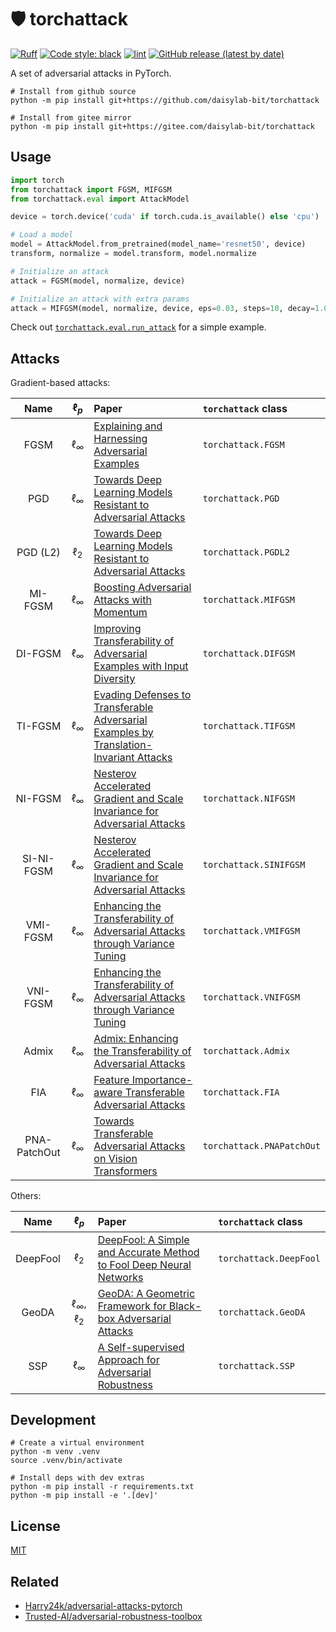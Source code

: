 # 🛡 torchattack

[![Ruff](https://img.shields.io/endpoint?url=https://raw.githubusercontent.com/charliermarsh/ruff/main/assets/badge/v2.json)](https://github.com/astral-sh/ruff)
[![Code style: black](https://img.shields.io/badge/code%20style-black-000000.svg)](https://github.com/psf/black)
[![lint](https://github.com/daisylab-bit/torchattack/actions/workflows/lint.yml/badge.svg)](https://github.com/daisylab-bit/torchattack/actions/workflows/lint.yml)
[![GitHub release (latest by date)](https://img.shields.io/github/v/release/daisylab-bit/torchattack)](https://github.com/daisylab-bit/torchattack/releases/latest)

A set of adversarial attacks in PyTorch.

```shell
# Install from github source
python -m pip install git+https://github.com/daisylab-bit/torchattack

# Install from gitee mirror
python -m pip install git+https://gitee.com/daisylab-bit/torchattack
```

## Usage

```python
import torch
from torchattack import FGSM, MIFGSM
from torchattack.eval import AttackModel

device = torch.device('cuda' if torch.cuda.is_available() else 'cpu')

# Load a model
model = AttackModel.from_pretrained(model_name='resnet50', device)
transform, normalize = model.transform, model.normalize

# Initialize an attack
attack = FGSM(model, normalize, device)

# Initialize an attack with extra params
attack = MIFGSM(model, normalize, device, eps=0.03, steps=10, decay=1.0)
```

Check out [`torchattack.eval.run_attack`](src/torchattack/eval.py) for a simple example.

## Attacks

Gradient-based attacks:

|     Name     |   $\ell_p$    | Paper                                                                                                                      | `torchattack` class       |
| :----------: | :-----------: | :------------------------------------------------------------------------------------------------------------------------- | :------------------------ |
|     FGSM     | $\ell_\infty$ | [Explaining and Harnessing Adversarial Examples](https://arxiv.org/abs/1412.6572)                                          | `torchattack.FGSM`        |
|     PGD      | $\ell_\infty$ | [Towards Deep Learning Models Resistant to Adversarial Attacks](https://arxiv.org/abs/1706.06083)                          | `torchattack.PGD`         |
|   PGD (L2)   |   $\ell_2$    | [Towards Deep Learning Models Resistant to Adversarial Attacks](https://arxiv.org/abs/1706.06083)                          | `torchattack.PGDL2`       |
|   MI-FGSM    | $\ell_\infty$ | [Boosting Adversarial Attacks with Momentum](https://arxiv.org/abs/1710.06081)                                             | `torchattack.MIFGSM`      |
|   DI-FGSM    | $\ell_\infty$ | [Improving Transferability of Adversarial Examples with Input Diversity](https://arxiv.org/abs/1803.06978)                 | `torchattack.DIFGSM`      |
|   TI-FGSM    | $\ell_\infty$ | [Evading Defenses to Transferable Adversarial Examples by Translation-Invariant Attacks](https://arxiv.org/abs/1904.02884) | `torchattack.TIFGSM`      |
|   NI-FGSM    | $\ell_\infty$ | [Nesterov Accelerated Gradient and Scale Invariance for Adversarial Attacks](https://arxiv.org/abs/1908.06281)             | `torchattack.NIFGSM`      |
|  SI-NI-FGSM  | $\ell_\infty$ | [Nesterov Accelerated Gradient and Scale Invariance for Adversarial Attacks](https://arxiv.org/abs/1908.06281)             | `torchattack.SINIFGSM`    |
|   VMI-FGSM   | $\ell_\infty$ | [Enhancing the Transferability of Adversarial Attacks through Variance Tuning](https://arxiv.org/abs/2103.15571)           | `torchattack.VMIFGSM`     |
|   VNI-FGSM   | $\ell_\infty$ | [Enhancing the Transferability of Adversarial Attacks through Variance Tuning](https://arxiv.org/abs/2103.15571)           | `torchattack.VNIFGSM`     |
|    Admix     | $\ell_\infty$ | [Admix: Enhancing the Transferability of Adversarial Attacks](https://arxiv.org/abs/2102.00436)                            | `torchattack.Admix`       |
|     FIA      | $\ell_\infty$ | [Feature Importance-aware Transferable Adversarial Attacks](https://arxiv.org/abs/2107.14185)                              | `torchattack.FIA`         |
| PNA-PatchOut | $\ell_\infty$ | [Towards Transferable Adversarial Attacks on Vision Transformers](https://arxiv.org/abs/2109.04176)                        | `torchattack.PNAPatchOut` |

Others:

|   Name   |        $\ell_p$         | Paper                                                                                                   | `torchattack` class    |
| :------: | :---------------------: | :------------------------------------------------------------------------------------------------------ | :--------------------- |
| DeepFool |        $\ell_2$         | [DeepFool: A Simple and Accurate Method to Fool Deep Neural Networks](https://arxiv.org/abs/1511.04599) | `torchattack.DeepFool` |
|  GeoDA   | $\ell_\infty$, $\ell_2$ | [GeoDA: A Geometric Framework for Black-box Adversarial Attacks](https://arxiv.org/abs/2003.06468)      | `torchattack.GeoDA`    |
|   SSP    |      $\ell_\infty$      | [A Self-supervised Approach for Adversarial Robustness](https://arxiv.org/abs/2006.04924)               | `torchattack.SSP`      |

## Development

```shell
# Create a virtual environment
python -m venv .venv
source .venv/bin/activate

# Install deps with dev extras
python -m pip install -r requirements.txt
python -m pip install -e '.[dev]'
```

## License

[MIT](LICENSE)

## Related

- [Harry24k/adversarial-attacks-pytorch](https://github.com/Harry24k/adversarial-attacks-pytorch)
- [Trusted-AI/adversarial-robustness-toolbox](https://github.com/Trusted-AI/adversarial-robustness-toolbox)

